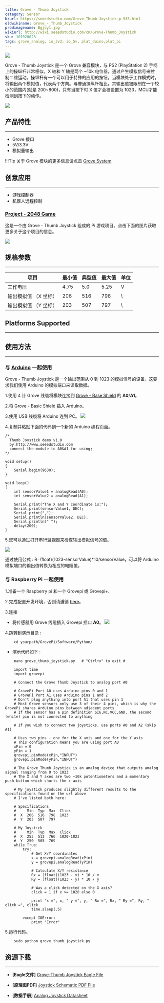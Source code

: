 ```yaml
---
title: Grove - Thumb Joystick
category: Sensor
bzurl: https://seeedstudio.com/Grove-Thumb-Joystick-p-935.html
oldwikiname: Grove_-_Thumb_Joystick
prodimagename: Bgjoy1.jpg
wikiurl: http://wiki.seeedstudio.com/cn/Grove-Thumb_Joystick
sku: 101020028
tags: grove_analog, io_3v3, io_5v, plat_duino,plat_pi
---
```


![](https://raw.githubusercontent.com/SeeedDocument/Grove-Thumb_Joystick/master/img/Bgjoy1.jpg)

Grove - Thumb Joystick 是一个 Grove 兼容模块，与 PS2 (PlayStation 2) 手柄上的操纵杆非常相似。X 轴和 Y 轴是两个 ~10k 电位器，通过产生模拟信号来控制二维运动。操纵杆有一个可以用于特殊的应用的按钮。当模块处于工作模式时，将输出两个模拟值，代表两个方向。与普通操纵杆相比，其输出值被限制在一个较小的范围内(就是 200~800)，只有当按下时 X 值才会被设置为 1023，MCU才能检测到按下的动作。

[![](https://github.com/SeeedDocument/wiki_chinese/raw/master/docs/images/click_to_buy.PNG)](https://item.taobao.com/item.htm?spm=a230r.1.14.15.dc56acfYbp9xg&id=45706638616&ns=1&abbucket=1#detail)

## 产品特性
--------

-   Grove 接口
-   5V/3.3V
-   模拟量输出

!!!Tip
    关于 Grove 模块的更多信息请点击 [Grove System](http://wiki.seeedstudio.com/cn/Grove_System/)


## 创意应用
-----------------

-   游戏控制器
-   机器人远程控制

### [Project - 2048 Game](http://www.instructables.com/id/DIY-a-Raspberry-Game-2048/)

这是一个由 Grove - Thumb Joystick 组成的 Pi 游戏项目。点击下面的图片获取更多关于这个项目的信息。


[![](https://github.com/SeeedDocument/Grove-Thumb_Joystick/raw/master/img/pi_game_new.jpg)](http://www.instructables.com/id/DIY-a-Raspberry-Game-2048/)


## 规格参数
--------------

| 项目                                | 最小值  | 典型值 | 最大值  | 单位 |
|-------------------------------------|------|---------|------|------|
| 工作电压                     | 4.75 | 5.0     | 5.25 | V    |
| 输出模拟值 （X 坐标） | 206  | 516     | 798  | \    |
| 输出模拟值 （Y 坐标） | 203  | 507     | 797  | \    |

## Platforms Supported
-------------------

## 使用方法
-----

### 与 [Arduino](/Arduino "Arduino") 一起使用

Grove - Thumb Joystick 是一个输出范围从 0 到 1023 的模拟信号的设备。这要求我们使用 Arduino 的模拟端口来读取数据。

1.使用 4 针 Grove 线缆将模块连接到 [Grove - Base Shield](http://www.seeedstudio.com/grove-base-shield-p-754.html) 的 **A0**/**A1**。

2.将 Grove - Basic Shield 插入 Arduino。

3.使用 USB 线缆将 Arduino 连到 PC。
![](https://raw.githubusercontent.com/SeeedDocument/Grove-Thumb_Joystick/master/img/Grove-Thumb_Joystick.jpg)

4.复制并粘贴下面的代码到一个新的 Arduino 编程页面。

```
/*
  Thumb Joystick demo v1.0
  by:http://www.seeedstudio.com
  connect the module to A0&A1 for using;
*/

void setup()
{
    Serial.begin(9600);
}

void loop()
{
    int sensorValue1 = analogRead(A0);
    int sensorValue2 = analogRead(A1);

    Serial.print("The X and Y coordinate is:");
    Serial.print(sensorValue1, DEC);
    Serial.print(",");
    Serial.println(sensorValue2, DEC);
    Serial.println(" ");
    delay(200);
}
```

5.您可以通过打开串行监视器来检查输出模拟信号的值。

![](https://raw.githubusercontent.com/SeeedDocument/Grove-Thumb_Joystick/master/img/Grove-Thumd_Joystick_Result.jpg)

通过使用公式 : R=(float)(1023-sensorValue)\*10/sensorValue，可以将 Arduino 模拟端口的输出值转换为相应的电阻值。

### 与 Raspberry Pi 一起使用

1.准备一个 Raspberry pi 和一个 Grovepi 或 Grovepi+.

2.完成配置开发环境，否则请遵循 [here](/GrovePiPlus)。

3.连接

-   将传感器用 Grove 线缆插入  Grovepi 插口 **A0**。
![](https://github.com/SeeedDocument/Grove-Thumb_Joystick/raw/master/img/Pi_Joystick%20connection.jpg)

4.跳转到演示目录 :
```
    cd yourpath/GrovePi/Software/Python/
```
-   演示代码如下 :
```
    nano grove_thumb_joystick.py   # "Ctrl+x" to exit #
```
```
    import time
    import grovepi

    # Connect the Grove Thumb Joystick to analog port A0

    # GrovePi Port A0 uses Arduino pins 0 and 1
    # GrovePi Port A1 uses Arduino pins 1 and 2
    # Don't plug anything into port A1 that uses pin 1
    # Most Grove sensors only use 3 of their 4 pins, which is why the GrovePi shares Arduino pins between adjacent ports
    # If the sensor has a pin definition SIG,NC,VCC,GND, the second (white) pin is not connected to anything

    # If you wish to connect two joysticks, use ports A0 and A2 (skip A1)

    # Uses two pins - one for the X axis and one for the Y axis
    # This configuration means you are using port A0
    xPin = 0
    yPin = 1
    grovepi.pinMode(xPin,"INPUT")
    grovepi.pinMode(yPin,"INPUT")

    # The Grove Thumb Joystick is an analog device that outputs analog signal ranging from 0 to 1023
    # The X and Y axes are two ~10k potentiometers and a momentary push button which shorts the x axis

    # My joystick produces slightly different results to the specifications found on the url above
    # I've listed both here:

    # Specifications
    #     Min  Typ  Max  Click
    #  X  206  516  798  1023
    #  Y  203  507  797

    # My Joystick
    #     Min  Typ  Max  Click
    #  X  253  513  766  1020-1023
    #  Y  250  505  769
    while True:
        try:
            # Get X/Y coordinates
            x = grovepi.analogRead(xPin)
            y = grovepi.analogRead(yPin)

            # Calculate X/Y resistance
            Rx = (float)(1023 - x) * 10 / x
            Ry = (float)(1023 - y) * 10 / y

            # Was a click detected on the X axis?
            click = 1 if x >= 1020 else 0

            print "x =", x, " y =", y, " Rx =", Rx, " Ry =", Ry, " click =", click
            time.sleep(.5)

        except IOError:
            print "Error"
```

5.运行代码。
```
    sudo python grove_thumb_joystick.py
```

## 资源下载
---------

- **[Eagle文件]** [Grove-Thumb Joystick Eagle File](https://raw.githubusercontent.com/SeeedDocument/Grove-Thumb_Joystick/master/res/Eagle_Design_Files.zip)

- **[原理图PDF]** [Joystick Schematic PDF File](https://github.com/SeeedDocument/Grove-Thumb_Joystick/raw/master/res/Joystick.pdf)

- **[数据手册]** [Analog Joystick Datasheet](https://raw.githubusercontent.com/SeeedDocument/Grove-Thumb_Joystick/master/res/Analog_Joystick_Datasheet.jpg)


<!-- This Markdown file was created from http://www.seeedstudio.com/wiki/Grove_-_Thumb_Joystick -->

